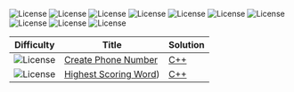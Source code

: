 ![License](https://img.shields.io/badge/8%20kyu-E6E6E6)
![License](https://img.shields.io/badge/7%20kyu-E6E6E6)
![License](https://img.shields.io/badge/6%20kyu-ECB613)
![License](https://img.shields.io/badge/5%20kyu-ECB613)
![License](https://img.shields.io/badge/4%20kyu-3C7EBB)
![License](https://img.shields.io/badge/3%20kyu-3C7EBB)
![License](https://img.shields.io/badge/2%20kyu-866CC7)
![License](https://img.shields.io/badge/1%20kyu-866CC7)
![License](https://img.shields.io/badge/1%20dan-555555)
![License](https://img.shields.io/badge/2%20dan-555555)

|Difficulty|Title|Solution|
|-|-|-|
| ![License](https://img.shields.io/badge/6%20kyu-ECB613)|[Create Phone Number](https://www.codewars.com/kata/525f50e3b73515a6db000b83/train/cpp)|[C++](https://github.com/4c6f7665/Codewars/blob/main/C%2B%2B/Create_Phone_Number.cpp)
| ![License](https://img.shields.io/badge/6%20kyu-ECB613)|[Highest Scoring Word](https://www.codewars.com/kata/57eb8fcdf670e99d9b000272/train/cpp))|[C++](https://github.com/4c6f7665/Codewars/blob/main/C%2B%2B/Highest_Scoring_Word.cpp)
